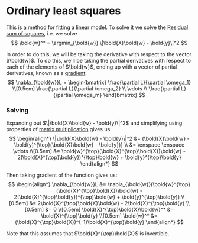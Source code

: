 # Ordinary least squares

This is a method for fitting a linear model. To solve it we solve the [Residual sum of squares](202210111531.md), i.e. we solve
$$
\bold{w}^* = \argmin_{\bold{w}} \|\bold{X}\bold{w} - \bold{y}\|^2
$$

In order to do this, we will be taking the derivative with respect to the vector
$\bold{w}$. To do this, we'll be taking the partial derivatives with respect to
each of the elements of $\bold{w}$, ending up with a vector of partial
derivatives, known as a [gradient](202210111543.md): 
$$
\nabla_{\bold{w}}L = \begin{bmatrix} 
\frac{\partial L}{\partial \omega_1} \\[0.5em]
\frac{\partial L}{\partial \omega_2} \\
\vdots \\
\frac{\partial L}{\partial \omega_m}
\end{bmatrix}
$$

### Solving

Expanding out $\|\bold{X}\bold{w} - \bold{y}\|^2$ and simplifying
using properties of [matrix multiplication](202210111544.md) gives us: 
$$
\begin{align*}
\|\bold{X}\bold{w} - \bold{y}\|^2 &= (\bold{X}\bold{w} - \bold{y)^{\top}(\bold{X}\bold{w} - \bold{y})} \\
&= \enspace  \enspace \vdots \\[0.5em]
&= \bold{w}^{\top}(\bold{X}^{\top}\bold{X})\bold{w} - 2(\bold{X}^{\top}\bold{y})^{\top}\bold{w} + \bold{y}^{\top}\bold{y}
\end{align*}
$$

Then taking gradient of the function gives us:
$$
\begin{align*}
\nabla_{\bold{w}}L &= \nabla_{\bold{w}}(\bold{w}^{\top}(\bold{X}^{\top}\bold{X})\bold{w} - 2(\bold{X}^{\top}\bold{y})^{\top}\bold{w} + \bold{y}^{\top}\bold{y}) \\[0.5em]
&= 2\bold{X}^{\top}\bold{X}\bold{w} - 2\bold{X}^{\top}\bold{y} \\[0.5em]
&= 0 \\[0.5em]
\bold{X}^{\top}\bold{X}\bold{w}^* &= \bold{X}^{\top}\bold{y} \\[0.5em]
\bold{w}^* &= (\bold{X}^{\top}\bold{X})^{-1}\bold{X}^{\top}\bold{y}
\end{align*}
$$

Note that this assumes that $\bold{X}^{\top}\bold{X}$ is invertible.

